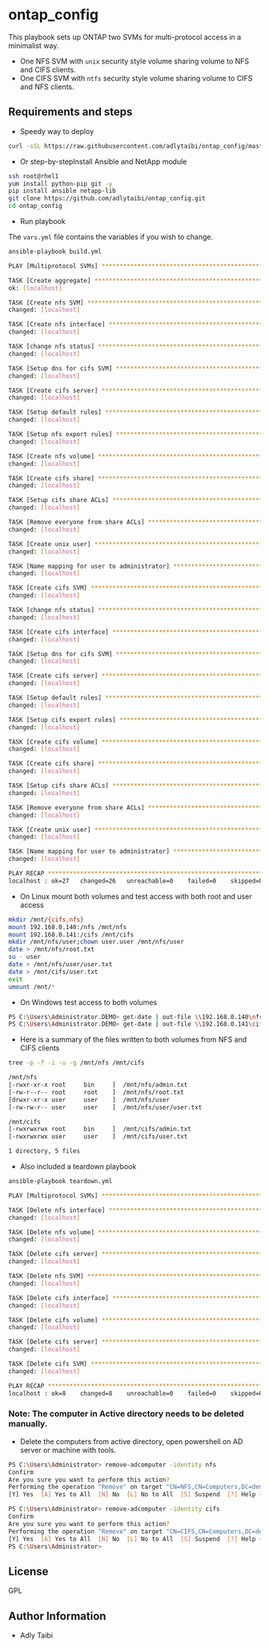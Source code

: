 ontap_config
============

This playbook sets up ONTAP two SVMs for multi-protocol access in a minimalist way.
- One NFS SVM with `unix` security style volume sharing volume to NFS and CIFS clients.
- One CIFS SVM with `ntfs` security style volume sharing volume to CIFS and NFS clients.

Requirements and steps
----------------------

- Speedy way to deploy

```bash
curl -sSL https://raw.githubusercontent.com/adlytaibi/ontap_config/master/build.sh|bash
```

- Or step-by-stepInstall Ansible and NetApp module

```bash
ssh root@rhel1
yum install python-pip git -y
pip install ansible netapp-lib
git clone https://github.com/adlytaibi/ontap_config.git
cd ontap_config
```

- Run playbook

The `vars.yml` file contains the variables if you wish to change.

```bash
ansible-playbook build.yml

PLAY [Multiprotocol SVMs] **************************************************************

TASK [Create aggregate] ****************************************************************
ok: [localhost]

TASK [Create nfs SVM] ******************************************************************
changed: [localhost]

TASK [Create nfs interface] ************************************************************
changed: [localhost]

TASK [change nfs status] ***************************************************************
changed: [localhost]

TASK [Setup dns for cifs SVM] **********************************************************
changed: [localhost]

TASK [Create cifs server] **************************************************************
changed: [localhost]

TASK [Setup default rules] *************************************************************
changed: [localhost]

TASK [Setup nfs export rules] **********************************************************
changed: [localhost]

TASK [Create nfs volume] ***************************************************************
changed: [localhost]

TASK [Create cifs share] ***************************************************************
changed: [localhost]

TASK [Setup cifs share ACLs] ***********************************************************
changed: [localhost]

TASK [Remove everyone from share ACLs] *************************************************
changed: [localhost]

TASK [Create unix user] ****************************************************************
changed: [localhost]

TASK [Name mapping for user to administrator] ******************************************
changed: [localhost]

TASK [Create cifs SVM] *****************************************************************
changed: [localhost]

TASK [change nfs status] ***************************************************************
changed: [localhost]

TASK [Create cifs interface] ***********************************************************
changed: [localhost]

TASK [Setup dns for cifs SVM] **********************************************************
changed: [localhost]

TASK [Create cifs server] **************************************************************
changed: [localhost]

TASK [Setup default rules] *************************************************************
changed: [localhost]

TASK [Setup cifs export rules] *********************************************************
changed: [localhost]

TASK [Create cifs volume] **************************************************************
changed: [localhost]

TASK [Create cifs share] ***************************************************************
changed: [localhost]

TASK [Setup cifs share ACLs] ***********************************************************
changed: [localhost]

TASK [Remove everyone from share ACLs] *************************************************
changed: [localhost]

TASK [Create unix user] ****************************************************************
changed: [localhost]

TASK [Name mapping for user to administrator] ******************************************
changed: [localhost]

PLAY RECAP *****************************************************************************
localhost : ok=27   changed=26   unreachable=0    failed=0    skipped=0    rescued=0    ignored=0
```

- On Linux mount both volumes and test access with both root and user access

```bash
mkdir /mnt/{cifs,nfs}
mount 192.168.0.140:/nfs /mnt/nfs
mount 192.168.0.141:/cifs /mnt/cifs
mkdir /mnt/nfs/user;chown user.user /mnt/nfs/user
date > /mnt/nfs/root.txt
su - user
date > /mnt/nfs/user/user.txt
date > /mnt/cifs/user.txt
exit
umount /mnt/*
```

- On Windows test access to both volumes

```bash
PS C:\Users\Administrator.DEMO> get-date | out-file \\192.168.0.140\nfs\admin.txt
PS C:\Users\Administrator.DEMO> get-date | out-file \\192.168.0.141\cifs\admin.txt
```

- Here is a summary of the files written to both volumes from NFS and CIFS clients

```bash
tree -p -f -i -u -g /mnt/nfs /mnt/cifs

/mnt/nfs
[-rwxr-xr-x root     bin     ]  /mnt/nfs/admin.txt
[-rw-r--r-- root     root    ]  /mnt/nfs/root.txt
[drwxr-xr-x user     user    ]  /mnt/nfs/user
[-rw-rw-r-- user     user    ]  /mnt/nfs/user/user.txt

/mnt/cifs
[-rwxrwxrwx root     bin     ]  /mnt/cifs/admin.txt
[-rwxrwxrwx user     user    ]  /mnt/cifs/user.txt

1 directory, 5 files
```

- Also included a teardown playbook

```bash
ansible-playbook teardown.yml

PLAY [Multiprotocol SVMs] **************************************************************

TASK [Delete nfs interface] ************************************************************
changed: [localhost]

TASK [Delete nfs volume] ***************************************************************
changed: [localhost]

TASK [Delete cifs server] **************************************************************
changed: [localhost]

TASK [Delete nfs SVM] ******************************************************************
changed: [localhost]

TASK [Delete cifs interface] ***********************************************************
changed: [localhost]

TASK [Delete cifs volume] **************************************************************
changed: [localhost]

TASK [Delete cifs server] **************************************************************
changed: [localhost]

TASK [Delete cifs SVM] *****************************************************************
changed: [localhost]

PLAY RECAP *****************************************************************************
localhost : ok=8    changed=8    unreachable=0    failed=0    skipped=0    rescued=0    ignored=0
```

### Note: The computer in Active directory needs to be deleted manually.

- Delete the computers from active directory, open powershell on AD server or machine with tools.

```bash
PS C:\Users\Administrator> remove-adcomputer -identity nfs
Confirm
Are you sure you want to perform this action?
Performing the operation "Remove" on target "CN=NFS,CN=Computers,DC=demo,DC=netapp,DC=com".
[Y] Yes  [A] Yes to All  [N] No  [L] No to All  [S] Suspend  [?] Help (default is "Y"):

PS C:\Users\Administrator> remove-adcomputer -identity cifs
Confirm
Are you sure you want to perform this action?
Performing the operation "Remove" on target "CN=CIFS,CN=Computers,DC=demo,DC=netapp,DC=com".
[Y] Yes  [A] Yes to All  [N] No  [L] No to All  [S] Suspend  [?] Help (default is "Y"):
PS C:\Users\Administrator>
```

License
-------

GPL

Author Information
------------------

- Adly Taibi

